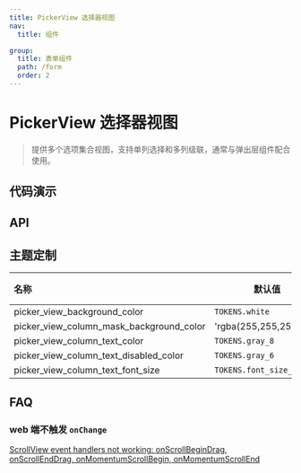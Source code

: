 ```yaml
---
title: PickerView 选择器视图
nav:
  title: 组件

group:
  title: 表单组件
  path: /form
  order: 2
---
```


# PickerView 选择器视图

> 提供多个选项集合视图，支持单列选择和多列级联，通常与弹出层组件配合使用。

## 代码演示

<code src="./__fixtures__/basic.tsx"></code>

## API

## 主题定制

| 名称                                     | 默认值                  | 描述 |
| :--------------------------------------- | ----------------------- | ---- |
| picker_view_background_color             | `TOKENS.white`          | -    |
| picker_view_column_mask_background_color | 'rgba(255,255,255,0.8)' | -    |
| picker_view_column_text_color            | `TOKENS.gray_8`         | -    |
| picker_view_column_text_disabled_color   | `TOKENS.gray_6`         | -    |
| picker_view_column_text_font_size        | `TOKENS.font_size_5`    | -    |

## FAQ

### web 端不触发 `onChange`

[ScrollView event handlers not working: onScrollBeginDrag, onScrollEndDrag, onMomentumScrollBegin, onMomentumScrollEnd](https://github.com/necolas/react-native-web/issues/2249)
